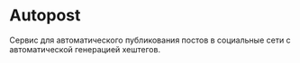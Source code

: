 # Autopost
Сервис для автоматического публикования постов в социальные сети с автоматической генерацией хештегов.

